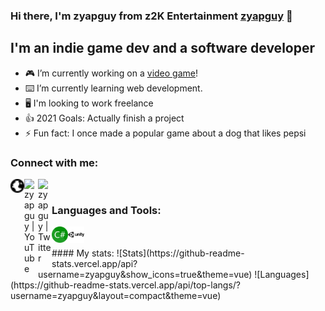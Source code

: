 ### Hi there, I'm zyapguy from z2K Entertainment [zyapguy][website] 👋

## I'm an indie game dev and a software developer
- 🎮 I’m currently working on a [video game][website]!
- ⌨️ I’m currently learning web development.
- 🖥️ I'm looking to work freelance
- 👍 2021 Goals: Actually finish a project
- ⚡ Fun fact: I once made a popular game about a dog that likes pepsi

### Connect with me:

[<img align="left" alt="zyapguy" width="22px" src="https://raw.githubusercontent.com/iconic/open-iconic/master/svg/globe.svg" />][website]
[<img align="left" alt="zyapguy | YouTube" width="22px" src="https://cdn.jsdelivr.net/npm/simple-icons@v3/icons/youtube.svg" />][youtube]
[<img align="left" alt="zyapguy | Twitter" width="22px" src="https://cdn.jsdelivr.net/npm/simple-icons@v3/icons/twitter.svg" />][twitter]

<br />

### Languages and Tools:

<img align="left" alt="C#" width="26px" src="https://raw.githubusercontent.com/github/explore/80688e429a7d4ef2fca1e82350fe8e3517d3494d/topics/csharp/csharp.png" />
<img align="left" alt="Unity" width="26px" src="https://raw.githubusercontent.com/github/explore/80688e429a7d4ef2fca1e82350fe8e3517d3494d/topics/unity/unity.png" />

<br />
<br />
#### My stats:
![Stats](https://github-readme-stats.vercel.app/api?username=zyapguy&show_icons=true&theme=vue)
![Languages](https://github-readme-stats.vercel.app/api/top-langs/?username=zyapguy&layout=compact&theme=vue)

[website]: https://www.zyapimstudios.com/generations
[twitter]: https://twitter.com/zyapguy
[youtube]: https://www.youtube.com/channel/UCc4IizbM0q_JySK3XUY0Drw
